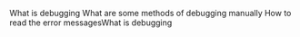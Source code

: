 What is debugging
What are some methods of debugging manually
How to read the error messagesWhat is debugging
